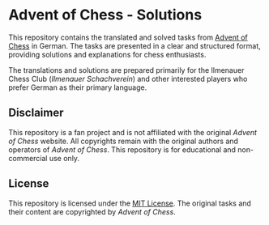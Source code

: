 # Advent of Chess - Solutions

This repository contains the translated and solved tasks from [Advent of Chess](https://www.adventofchess.com/) in German. The tasks are presented in a clear and structured format, providing solutions and explanations for chess enthusiasts.

The translations and solutions are prepared primarily for the Ilmenauer Chess Club (*Ilmenauer Schachverein*) and other interested players who prefer German as their primary language.


## Disclaimer

This repository is a fan project and is not affiliated with the original *Advent of Chess* website. All copyrights remain with the original authors and operators of *Advent of Chess*. This repository is for educational and non-commercial use only.


## License

This repository is licensed under the [MIT License](LICENSE). The original tasks and their content are copyrighted by *Advent of Chess*. 
 
